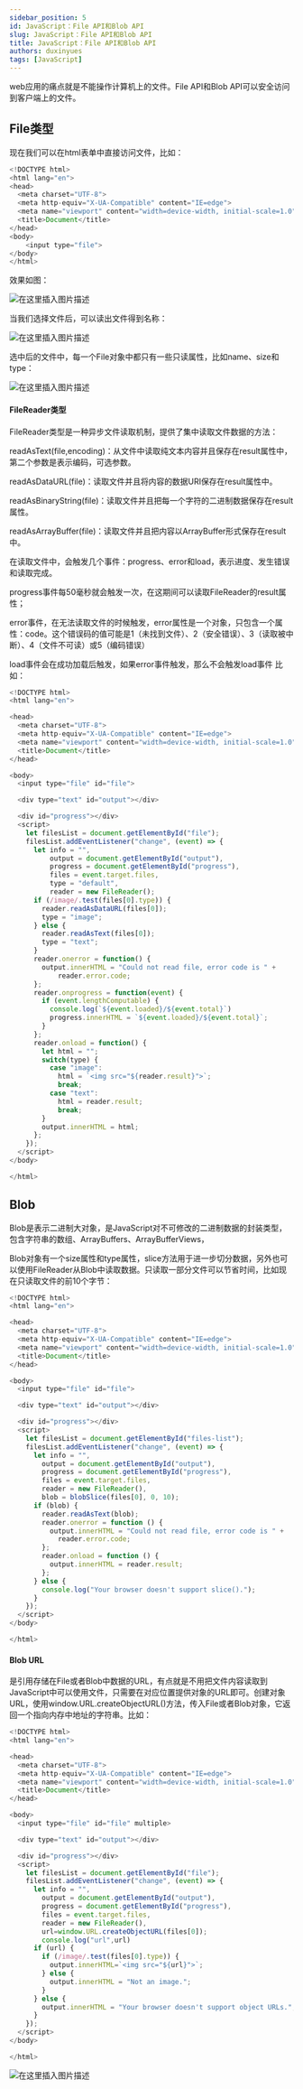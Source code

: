 ```yaml
---
sidebar_position: 5
id: JavaScript：File API和Blob API
slug: JavaScript：File API和Blob API
title: JavaScript：File API和Blob API
authors: duxinyues
tags: [JavaScript]
---
```

web应用的痛点就是不能操作计算机上的文件。File API和Blob API可以安全访问到客户端上的文件。

## File类型

现在我们可以在html表单中直接访问文件，比如：

```javascript
<!DOCTYPE html>
<html lang="en">
<head>
  <meta charset="UTF-8">
  <meta http-equiv="X-UA-Compatible" content="IE=edge">
  <meta name="viewport" content="width=device-width, initial-scale=1.0">
  <title>Document</title>
</head>
<body>
    <input type="file">
</body>
</html>
```

效果如图：

![在这里插入图片描述](https://img-blog.csdnimg.cn/cdc88f6c79594a36a4439722ad74d81b.png)

当我们选择文件后，可以读出文件得到名称：

![在这里插入图片描述](https://img-blog.csdnimg.cn/908ef48b7a2d46ffaa0ed928207fdbbf.png)

选中后的文件中，每一个File对象中都只有一些只读属性，比如name、size和type：

![在这里插入图片描述](https://img-blog.csdnimg.cn/9c038c29f32e4918bd41851c06f3bc04.png)

#### FileReader类型

FileReader类型是一种异步文件读取机制，提供了集中读取文件数据的方法：

readAsText(file,encoding)：从文件中读取纯文本内容并且保存在result属性中，第二个参数是表示编码，可选参数。

readAsDataURL(file)：读取文件并且将内容的数据URI保存在result属性中。

readAsBinaryString(file)：读取文件并且把每一个字符的二进制数据保存在result属性。

readAsArrayBuffer(file)：读取文件并且把内容以ArrayBuffer形式保存在result中。

在读取文件中，会触发几个事件：progress、error和load，表示进度、发生错误和读取完成。

progress事件每50毫秒就会触发一次，在这期间可以读取FileReader的result属性；

error事件，在无法读取文件的时候触发，error属性是一个对象，只包含一个属性：code。这个错误码的值可能是1（未找到文件）、2（安全错误）、3（读取被中断）、4（文件不可读）或5（编码错误）

load事件会在成功加载后触发，如果error事件触发，那么不会触发load事件
比如：

```javascript
<!DOCTYPE html>
<html lang="en">

<head>
  <meta charset="UTF-8">
  <meta http-equiv="X-UA-Compatible" content="IE=edge">
  <meta name="viewport" content="width=device-width, initial-scale=1.0">
  <title>Document</title>
</head>

<body>
  <input type="file" id="file">

  <div type="text" id="output"></div>

  <div id="progress"></div>
  <script>
    let filesList = document.getElementById("file");
    filesList.addEventListener("change", (event) => {
      let info = "",
          output = document.getElementById("output"),
          progress = document.getElementById("progress"),
          files = event.target.files,
          type = "default",
          reader = new FileReader();
      if (/image/.test(files[0].type)) {
        reader.readAsDataURL(files[0]);
        type = "image";
      } else {
        reader.readAsText(files[0]);
        type = "text";
      }
      reader.onerror = function() {
        output.innerHTML = "Could not read file, error code is " +
            reader.error.code;
      };
      reader.onprogress = function(event) {
        if (event.lengthComputable) {
          console.log(`${event.loaded}/${event.total}`)
          progress.innerHTML = `${event.loaded}/${event.total}`;
        }
      };
      reader.onload = function() {
        let html = "";
        switch(type) {
          case "image":
            html = `<img src="${reader.result}">`;
            break;
          case "text":
            html = reader.result;
            break;
        }
        output.innerHTML = html;
      };
    });
  </script>
</body>

</html>

```

## Blob

Blob是表示二进制大对象，是JavaScript对不可修改的二进制数据的封装类型，包含字符串的数组、ArrayBuffers、ArrayBufferViews，

Blob对象有一个size属性和type属性，slice方法用于进一步切分数据，另外也可以使用FileReader从Blob中读取数据。只读取一部分文件可以节省时间，比如现在只读取文件的前10个字节：

```javascript
<!DOCTYPE html>
<html lang="en">

<head>
  <meta charset="UTF-8">
  <meta http-equiv="X-UA-Compatible" content="IE=edge">
  <meta name="viewport" content="width=device-width, initial-scale=1.0">
  <title>Document</title>
</head>

<body>
  <input type="file" id="file">

  <div type="text" id="output"></div>

  <div id="progress"></div>
  <script>
    let filesList = document.getElementById("files-list");
    filesList.addEventListener("change", (event) => {
      let info = "",
        output = document.getElementById("output"),
        progress = document.getElementById("progress"),
        files = event.target.files,
        reader = new FileReader(),
        blob = blobSlice(files[0], 0, 10);
      if (blob) {
        reader.readAsText(blob);
        reader.onerror = function () {
          output.innerHTML = "Could not read file, error code is " +
            reader.error.code;
        };
        reader.onload = function () {
          output.innerHTML = reader.result;
        };
      } else {
        console.log("Your browser doesn't support slice().");
      }
    });
  </script>
</body>

</html>

```

#### Blob URL

是引用存储在File或者Blob中数据的URL，有点就是不用把文件内容读取到JavaScript中可以使用文件，只需要在对应位置提供对象的URL即可。创建对象URL，使用window.URL.createObjectURL()方法，传入File或者Blob对象，它返回一个指向内存中地址的字符串。比如：

```javascript
<!DOCTYPE html>
<html lang="en">

<head>
  <meta charset="UTF-8">
  <meta http-equiv="X-UA-Compatible" content="IE=edge">
  <meta name="viewport" content="width=device-width, initial-scale=1.0">
  <title>Document</title>
</head>

<body>
  <input type="file" id="file" multiple>

  <div type="text" id="output"></div>

  <div id="progress"></div>
  <script>
    let filesList = document.getElementById("file");
    filesList.addEventListener("change", (event) => {
      let info = "",
        output = document.getElementById("output"),
        progress = document.getElementById("progress"),
        files = event.target.files,
        reader = new FileReader(),
        url=window.URL.createObjectURL(files[0]);
        console.log("url",url)
      if (url) {
        if (/image/.test(files[0].type)) {
          output.innerHTML=`<img src="${url}">`;
        } else {
          output.innerHTML = "Not an image.";
        }
      } else {
        output.innerHTML = "Your browser doesn't support object URLs.";
      }
    });
  </script>
</body>

</html>

```

![在这里插入图片描述](https://img-blog.csdnimg.cn/c178f3879caa4192b7ab92b8ea1208ac.png)
